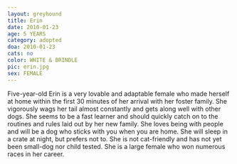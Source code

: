 ```yaml
---
layout: greyhound
title: Erin
date: 2010-01-23
age: 5 YEARS
category: adopted
doa: 2010-01-23
cats: no
color: WHITE & BRINDLE
pic: erin.jpg
sex: FEMALE
---
```


Five-year-old Erin is a very lovable and adaptable female who made herself at home within the first 30 minutes of her
arrival with her foster family. She vigorously wags her tail almost constantly and gets along well with other dogs. She
seems to be a fast learner and should quickly catch on to the routines and rules laid out by her new family. She loves
being with people and will be a dog who sticks with you when you are home. She will sleep in a crate at night, but
prefers not to. She is not cat-friendly and has not yet been small-dog nor child tested. She is a large female who won
numerous races in her career.
